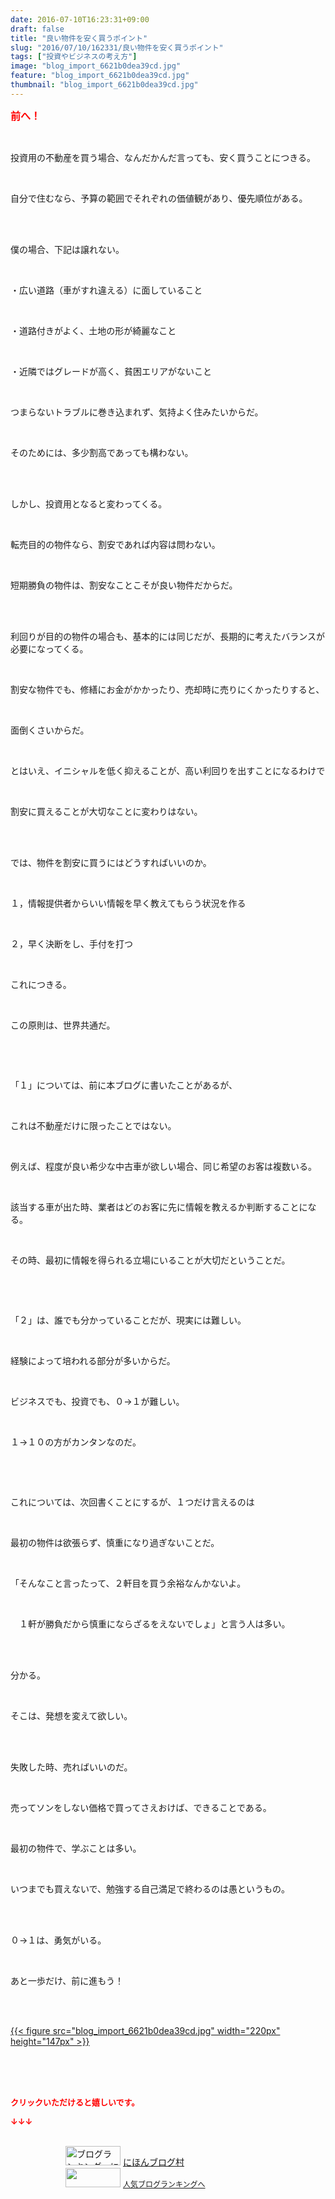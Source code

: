```yaml
---
date: 2016-07-10T16:23:31+09:00
draft: false
title: "良い物件を安く買うポイント"
slug: "2016/07/10/162331/良い物件を安く買うポイント"
tags: ["投資やビジネスの考え方"]
image: "blog_import_6621b0dea39cd.jpg"
feature: "blog_import_6621b0dea39cd.jpg"
thumbnail: "blog_import_6621b0dea39cd.jpg"
---
```

<p><font color="#ff0000" size="3"><strong>前へ！</strong></font></p><br/><p>投資用の不動産を買う場合、なんだかんだ言っても、安く買うことにつきる。</p><br/><p>自分で住むなら、予算の範囲でそれぞれの価値観があり、優先順位がある。</p><br/><br/><p>僕の場合、下記は譲れない。</p><br/><p>・広い道路（車がすれ違える）に面していること</p><br/><p>・道路付きがよく、土地の形が綺麗なこと</p><br/><p>・近隣ではグレードが高く、貧困エリアがないこと</p><br/><p>つまらないトラブルに巻き込まれず、気持よく住みたいからだ。</p><br/><p>そのためには、多少割高であっても構わない。</p><br/><p><br/>しかし、投資用となると変わってくる。</p><br/><p>転売目的の物件なら、割安であれば内容は問わない。</p><br/><p>短期勝負の物件は、割安なことこそが良い物件だからだ。</p><br/><br/><p>利回りが目的の物件の場合も、基本的には同じだが、長期的に考えたバランスが必要になってくる。</p><br/><p>割安な物件でも、修繕にお金がかかったり、売却時に売りにくかったりすると、</p><br/><p>面倒くさいからだ。</p><br/><p>とはいえ、イニシャルを低く抑えることが、高い利回りを出すことになるわけで</p><br/><p>割安に買えることが大切なことに変わりはない。</p><br/><p><br/>では、物件を割安に買うにはどうすればいいのか。</p><br/><p>１，情報提供者からいい情報を早く教えてもらう状況を作る</p><br/><p>２，早く決断をし、手付を打つ</p><br/><p>これにつきる。</p><br/><p>この原則は、世界共通だ。</p><p><br/></p><br/><p>「１」については、前に本ブログに書いたことがあるが、</p><br/><p>これは不動産だけに限ったことではない。</p><br/><p>例えば、程度が良い希少な中古車が欲しい場合、同じ希望のお客は複数いる。</p><br/><p>該当する車が出た時、業者はどのお客に先に情報を教えるか判断することになる。</p><br/><p>その時、最初に情報を得られる立場にいることが大切だということだ。</p><p><br/></p><br/><p>「２」は、誰でも分かっていることだが、現実には難しい。</p><br/><p>経験によって培われる部分が多いからだ。</p><br/><p>ビジネスでも、投資でも、０→１が難しい。</p><br/><p>１→１０の方がカンタンなのだ。</p><p><br/></p><br/><p>これについては、次回書くことにするが、１つだけ言えるのは</p><br/><p>最初の物件は欲張らず、慎重になり過ぎないことだ。</p><br/><p>「そんなこと言ったって、２軒目を買う余裕なんかないよ。</p><br/><p>　１軒が勝負だから慎重にならざるをえないでしょ」と言う人は多い。</p><br/><br/><p>分かる。</p><br/><p>そこは、発想を変えて欲しい。</p><br/><br/><p>失敗した時、売ればいいのだ。</p><br/><p>売ってソンをしない価格で買ってさえおけば、できることである。</p><br/><p>最初の物件で、学ぶことは多い。</p><br/><p>いつまでも買えないで、勉強する自己満足で終わるのは愚というもの。</p><br/><br/><p>０→１は、勇気がいる。</p><br/><p>あと一歩だけ、前に進もう！</p><br/><p><br/><a href="blog_import_6621b0e00402c.jpg">{{< figure src="blog_import_6621b0dea39cd.jpg" width="220px" height="147px" >}}</a> <br/></p><br/><br/><br/><p><font color="#ff0000" size="2"><strong>クリックいただけると嬉しいです。<br/></strong></font></p><p><font color="#ff0000" size="2"><strong>↓↓↓</strong></font></p><p><br/><a href="ranking.html" target="_blank"><img border="0" alt="ブログランキング・にほんブログ村へ" src="data:image/svg+xml;charset=utf-8,%3Csvg%20xmlns%3D%22http%3A%2F%2Fwww.w3.org%2F2000%2Fsvg%22%20title%3D%22Placeholder%20for%20Images%22%20role%3D%22presentation%22%20viewBox%3D%220%200%2088%2031%22%20%2F%3E" width="88" height="31" data-src="https://img-proxy.blog-video.jp/images?url=http%3A%2F%2Fwww.blogmura.com%2Fimg%2Fwww88_31.gif" style="aspect-ratio: auto 88 / 31;"/><noscript><img border="0" alt="ブログランキング・にほんブログ村へ" src="https://img-proxy.blog-video.jp/images?url=http%3A%2F%2Fwww.blogmura.com%2Fimg%2Fwww88_31.gif" width="88" height="31"></noscript></a> <a href="ranking.html" target="_blank">にほんブログ村</a> <br/><a title="人気ブログランキングへ" href="link.php?1804582"><img border="0" src="data:image/svg+xml;charset=utf-8,%3Csvg%20xmlns%3D%22http%3A%2F%2Fwww.w3.org%2F2000%2Fsvg%22%20title%3D%22Placeholder%20for%20Images%22%20role%3D%22presentation%22%20viewBox%3D%220%200%2088%2031%22%20%2F%3E" width="88" height="31" data-src="https://blog.with2.net/img/banner/banner_22.gif" style="aspect-ratio: auto 88 / 31;"/><noscript><img border="0" src="https://blog.with2.net/img/banner/banner_22.gif" width="88" height="31"></noscript></a> <a style="FONT-SIZE: 12px" href="link.php?1804582">人気ブログランキングへ</a> </p>

